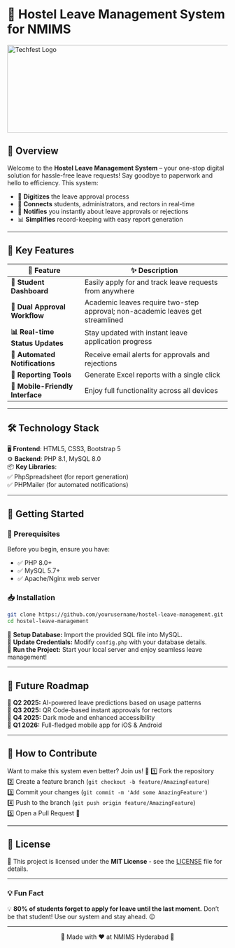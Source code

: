# 🏨 Hostel Leave Management System for NMIMS

<img src="https://nmimstechfiesta.in/images/stmelogo.png" alt="Techfest Logo" width="600" height="200">


## 📌 Overview
Welcome to the **Hostel Leave Management System** – your one-stop digital solution for hassle-free leave requests! Say goodbye to paperwork and hello to efficiency. This system:
- 🚀 **Digitizes** the leave approval process
- 🔄 **Connects** students, administrators, and rectors in real-time
- 📢 **Notifies** you instantly about leave approvals or rejections
- 📊 **Simplifies** record-keeping with easy report generation

---

## 🎯 Key Features
| 🚀 Feature | ✨ Description |
|-----------|--------------|
| **📌 Student Dashboard** | Easily apply for and track leave requests from anywhere |
| **🔗 Dual Approval Workflow** | Academic leaves require two-step approval; non-academic leaves get streamlined |
| **📊 Real-time Status Updates** | Stay updated with instant leave application progress |
| **📩 Automated Notifications** | Receive email alerts for approvals and rejections |
| **📂 Reporting Tools** | Generate Excel reports with a single click |
| **📱 Mobile-Friendly Interface** | Enjoy full functionality across all devices |

---

## 🛠️ Technology Stack
🖥 **Frontend**: HTML5, CSS3, Bootstrap 5  
⚙️ **Backend**: PHP 8.1, MySQL 8.0  
📦 **Key Libraries**:  
✅ PhpSpreadsheet (for report generation)  
✅ PHPMailer (for automated notifications)  

---

## 🚀 Getting Started
### 🎯 Prerequisites
Before you begin, ensure you have:
- ✅ PHP 8.0+
- ✅ MySQL 5.7+
- ✅ Apache/Nginx web server

### 📥 Installation
```bash
git clone https://github.com/yourusername/hostel-leave-management.git
cd hostel-leave-management
```

🔧 **Setup Database:** Import the provided SQL file into MySQL.  
🔑 **Update Credentials:** Modify `config.php` with your database details.  
🚀 **Run the Project:** Start your local server and enjoy seamless leave management!  

---

## 🔮 Future Roadmap
🚀 **Q2 2025:** AI-powered leave predictions based on usage patterns  
📲 **Q3 2025:** QR Code-based instant approvals for rectors  
🌙 **Q4 2025:** Dark mode and enhanced accessibility  
📱 **Q1 2026:** Full-fledged mobile app for iOS & Android  

---

## 🤝 How to Contribute
Want to make this system even better? Join us! 🎉
1️⃣ Fork the repository  
2️⃣ Create a feature branch (`git checkout -b feature/AmazingFeature`)  
3️⃣ Commit your changes (`git commit -m 'Add some AmazingFeature'`)  
4️⃣ Push to the branch (`git push origin feature/AmazingFeature`)  
5️⃣ Open a Pull Request 🎯  

---

## 📜 License
🔖 This project is licensed under the **MIT License** - see the [LICENSE](LICENSE) file for details.  

---

### 💡 Fun Fact
💡 **80% of students forget to apply for leave until the last moment.** Don’t be that student! Use our system and stay ahead. 😉

---
<p align="center">🚀 Made with ❤️ at NMIMS Hyderabad 🚀</p>

